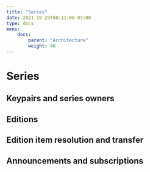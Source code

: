 ```yaml
---
title: "Series"
date: 2021-10-29T00:11:00-03:00
type: docs
menu:
    docs:
        parent: "Architecture"
        weight: 40
---
```


# Series

## Keypairs and series owners

## Editions

## Edition item resolution and transfer

## Announcements and subscriptions

